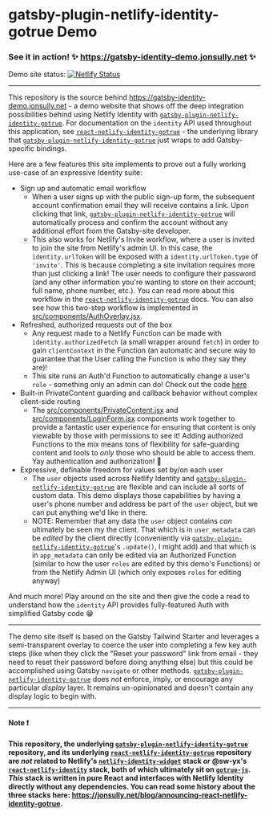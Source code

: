 # gatsby-plugin-netlify-identity-gotrue Demo

### See it in action! ✨ https://gatsby-identity-demo.jonsully.net ✨

Demo site status: [![Netlify Status](https://api.netlify.com/api/v1/badges/5aa804c6-93d0-46cb-8091-e7de647c6372/deploy-status)](https://app.netlify.com/sites/gatsby-plugin-netlify-identity-gotrue-demo/deploys)

---

This repository is the source behind https://gatsby-identity-demo.jonsully.net - a demo website that shows off the deep integration possibilities behind using Netlify Identity with [`gatsby-plugin-netlify-identity-gotrue`][1]. For documentation on the `identity` API used throughout this application, see [`react-netlify-identity-gotrue`][2] - the underlying library that [`gatsby-plugin-netlify-identity-gotrue`][1] just wraps to add Gatsby-specific bindings.

Here are a few features this site implements to prove out a fully working use-case of an expressive Identity suite:

- Sign up and automatic email workflow
  - When a user signs up with the public sign-up form, the subsequent account confirmation email they will receive contains a link. Upon clicking that link, [`gatsby-plugin-netlify-identity-gotrue`][1] will automatically process and confirm the account without any additional effort from the Gatsby-site developer.
  - This also works for Netlify's Invite workflow, where a user is invited to join the site from Netlify's admin UI. In this case, the `identity.urlToken` will be exposed with a `identity.urlToken.type` of `'invite'`. This is because completing a site invitation requires more than just clicking a link! The user needs to configure their password (and any other information you're wanting to store on their account; full name, phone number, etc.). You can read more about this workflow in the [`react-netlify-identity-gotrue`][2] docs. You can also see how this two-step workflow is implemented in [src/components/AuthOverlay.jsx](src/components/AuthOverlay.jsx).
- Refreshed, authorized requests out of the box
  - Any request made to a Netlify Function can be made with `identity.authorizedFetch` (a small wrapper around `fetch`) in order to gain `clientContext` in the Function (an automatic and secure way to guarantee that the User calling the Function is who they say they are)!
  - This site runs an Auth'd Function to automatically change a user's `role` - something only an admin can do! Check out the code [here](./serverless/update-role/update-role.js)
- Built-in PrivateContent guarding and callback behavior without complex client-side routing
  - The [src/components/PrivateContent.jsx](src/components/PrivateContent.jsx) and [src/components/LoginForm.jsx](src/components/LoginForm.jsx) components work together to provide a fantastic user experience for ensuring that content is only viewable by those with permissions to see it! Adding authorized Functions to the mix means tons of flexibility for safe-guarding content and tools to _only_ those who should be able to access them. Yay authentication and authorization! 💯
- Expressive, definable freedom for values set by/on each user
  - The `user` objects used across Netlify Identity and [`gatsby-plugin-netlify-identity-gotrue`][1] are flexible and can include all sorts of custom data. This demo displays those capabilities by having a user's phone number and address be part of the `user` object, but we can put anything we'd like in there.
  - NOTE: Remember that any data the `user` object contains _can_ ultimately be seen my the client. That which is in `user_metadata` can be _edited_ by the client directly (conveniently via [`gatsby-plugin-netlify-identity-gotrue`][1]'s `.update()`, I might add) and that which is in `app_metadata` can only be edited via an Authorized Function (similar to how the user `roles` are edited by this demo's Functions) or from the Netlify Admin UI (which only exposes `roles` for editing anyway)

And much more! Play around on the site and then give the code a read to understand how the `identity` API provides fully-featured Auth with simplified Gatsby code 😁

---

The demo site itself is based on the Gatsby Tailwind Starter and leverages a semi-transparent overlay to coerce the user into completing a few key auth steps (like when they click the "Reset your password" link from email - they need to reset their password before doing anything else) but this could be accomplished using Gatsby `navigate` or other methods. [`gatsby-plugin-netlify-identity-gotrue`][1] does _not_ enforce, imply, or encourage any particular _display_ layer. It remains un-opinionated and doesn't contain any display logic to begin with.

---

#### Note ❗

**This repository, the underlying [`gatsby-plugin-netlify-identity-gotrue`][1] repository, and its underlying [`react-netlify-identity-gotrue`][2] repository are _not_ related to Netlify's [`netlify-identity-widget`][3] stack _or_ @sw-yx's [`react-netlify-identity`][4] stack, both of which ultimately sit on [`gotrue-js`][5]. *This* stack is written in pure React and interfaces with Netlify Identity directly without any dependencies. You can read some history about the three stacks here: https://jonsully.net/blog/announcing-react-netlify-identity-gotrue.**

[2]:https://github.com/jon-sully/react-netlify-identity-gotrue
[3]:https://github.com/netlify/netlify-identity-widget
[4]:https://github.com/netlify-labs/react-netlify-identity
[5]:https://github.com/netlify/gotrue-js

[1]: https://github.com/jon-sully/gatsby-plugin-netlify-identity-gotrue
